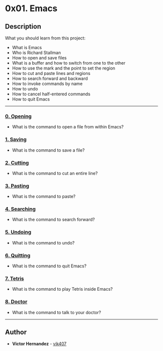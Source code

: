 # 0x01. Emacs

## Description
What you should learn from this project:

* What is Emacs
* Who is Richard Stallman
* How to open and save files
* What is a buffer and how to switch from one to the other
* How to use the mark and the point to set the region
* How to cut and paste lines and regions
* How to search forward and backward
* How to invoke commands by name
* How to undo
* How to cancel half-entered commands
* How to quit Emacs

---

### [0. Opening](./0-opening)
* What is the command to open a file from within Emacs?


### [1. Saving](./1-saving)
* What is the command to save a file?


### [2. Cutting](./2-cutting)
* What is the command to cut an entire line?


### [3. Pasting](./3-pasting)
* What is the command to paste?


### [4. Searching](./4-searching)
* What is the command to search forward?


### [5. Undoing](./5-undoing)
* What is the command to undo?


### [6. Quitting](./6-quitting)
* What is the command to quit Emacs?


### [7. Tetris](./100-tetris)
* What is the command to play Tetris inside Emacs?


### [8. Doctor](./101-doctor)
* What is the command to talk to your doctor?

---

## Author
* **Victor Hernandez** - [vik407](https://github.com/vik407)